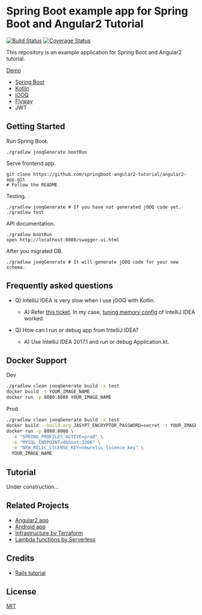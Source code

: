# Spring Boot example app for Spring Boot and Angular2 Tutorial
 
[![Build Status](https://travis-ci.org/springboot-angular2-tutorial/boot-app.svg?branch=master)](https://travis-ci.org/springboot-angular2-tutorial/boot-app)
[![Coverage Status](https://coveralls.io/repos/github/springboot-angular2-tutorial/boot-app/badge.svg?branch=master)](https://coveralls.io/github/springboot-angular2-tutorial/boot-app?branch=master)

This repository is an example application for Spring Boot and Angular2 tutorial.

[Demo](https://micropost.hana053.com/)

* [Spring Boot](https://projects.spring.io/spring-boot/)
* [Kotlin](https://kotlinlang.org/)
* [jOOQ](https://www.jooq.org/)
* [Flyway](https://flywaydb.org/)
* JWT

## Getting Started

Run Spring Boot.

```
./gradlew jooqGenerate bootRun
```

Serve frontend app.

```
git clone https://github.com/springboot-angular2-tutorial/angular2-app.git
# Follow the README
```

Testing.

```
./gradlew jooqGenerate # If you have not generated jOOQ code yet.
./gradlew test
```

API documentation.

```
./gradlew bootRun
open http://localhost:8080/swagger-ui.html
```

After you migrated DB.
```
./gradlew jooqGenerate # It will generate jOOQ code for your new schema.
```

## Frequently asked questions

* Q) IntelliJ IDEA is very slow when I use jOOQ with Kotlin.
  * A) Refer [this ticket](https://youtrack.jetbrains.com/issue/KT-10978). In my case, [tuning memory config](https://youtrack.jetbrains.com/issue/KT-10978#comment=27-1519260) of IntelliJ IDEA worked.

* Q) How can I run or debug app from IntelliJ IDEA?
  * A) Use IntelliJ IDEA 2017.1 and run or debug Application.kt.

## Docker Support

Dev

```bash
./gradlew clean jooqGenerate build -x test
docker build -t YOUR_IMAGE_NAME .
docker run -p 8080:8080 YOUR_IMAGE_NAME
```

Prod

```bash
./gradlew clean jooqGenerate build -x test
docker build --build-arg JASYPT_ENCRYPTOR_PASSWORD=secret -t YOUR_IMAGE_NAME .
docker run -p 8080:8080 \
  -e "SPRING_PROFILES_ACTIVE=prod" \
  -e "MYSQL_ENDPOINT=dbhost:3306" \
  -e "NEW_RELIC_LICENSE_KEY=newrelic licence key" \
  YOUR_IMAGE_NAME
```

## Tutorial

Under construction...

## Related Projects

* [Angular2 app](https://github.com/springboot-angular2-tutorial/angular2-app)
* [Android app](https://github.com/springboot-angular2-tutorial/android-app)
* [Infrastructure by Terraform](https://github.com/springboot-angular2-tutorial/micropost-formation)
* [Lambda functions by Serverless](https://github.com/springboot-angular2-tutorial/micropost-functions)

## Credits

* [Rails tutorial](https://github.com/railstutorial/sample_app_rails_4)

## License

[MIT](/LICENSE)
